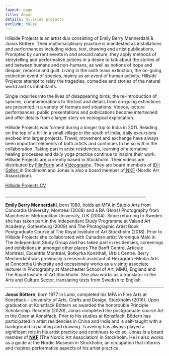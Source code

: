 ```yaml
---
layout: page
title: About
details: hillside projects
exclude: false
---
```

Hillside Projects is an artist duo consisting of Emily Berry Mennerdahl & Jonas Böttern. Their multidisciplinary practice is manifested as installations and performances including video, text, drawing and artist publications. Prompted by current events in and around nature, they apply methods of storytelling and performative actions in a desire to talk about the stories of and between humans and non-humans, as well as notions of hope and despair, remorse and guilt. Living in the sixth mass extinction, the on-going extinction event of species, mainly as an event of human activity, Hillside Projects attempt to relay the tragedies, comedies and stories of the natural world and its inhabitants. 

Single inquiries into the lives of disappearing birds, the re-introduction of species, commemorations to the lost and details from on-going extinctions are presented in a variety of formats and situations. Videos, lecture performances, public presentations and publications become intertwined and offer details from a larger story on ecological exploitation.

Hillside Projects was formed during a longer trip to India in 2011. Residing on the top of a hill in a small village in the south of India, daily excursions evolved into larger projects. Travel, movement and exchange have always been important elements of both artists and continues to be so within the collaboration. Taking part in artist residencies, learning of alternative healing processes and daily yoga practice continue to inspire their work. Hillside Projects are currently based in Stockholm. Their videos are distributed by [FilmForm](https://www.filmform.com/artists/13264-hillside-projects-artist-group/) and [Vidéograph](https://www.videographe.org/en/)e. They are board members of [ID:I Galleri ](http://idigalleri.org/)in Stockholm and Jonas is also a board member of[ NKF](http://www.nkfsweden.org/information/about-nordic-art-association) (Nordic Art Association). 

[Hillside Projects CV](/cv.html)

\_\_\_\_\_\_\_\_\_\_\_\_\_\_\_\_\_\_\_\_\_\_\_\_\_\_\_\_\_\_\_\_\_\_\_\_\_\_\_\_\_\_\_\_\_\_\_\_\_\_\_\_\_\_\_\_\_\_\_\_\_\_\_\_\_\_\_\_\_\_

**Emily Berry Mennerdahl**, born 1980, holds an MFA in Studio Arts from Concordia University, Montréal (2009) and a BA (Hons) Photography from Manchester Metropolitan University, U.K (2004). Since returning to Sweden she has taken part in the Independent Study Programme at Valand Art Academy, Gothenburg (2009) and The Photographic Artist Book Postgraduate Course at The Royal Institute of Art Stockholm (2018). Prior to Hillside Projects she collaborated with Canadian artist Veronique Malo in The Independant Study Group and has taken part in residencies, screenings and exhibitions in amongst other places The Banff Centre, Articule Montréal, Excentris Montréal, Botkyrka Konsthall, Urbis Centre. Berry Mennerdahl was previously a research assistant at Hexagram -Media Arts at Concordia University and occasionaly works as a visintg associate lecturer in Photography at Manchester School of Art, MMU, England and The Royal Insitute of Art Stockholm. She also works as a translator in the Arts and Culture Sector, translating texts from Swedish to English. 

- - -

**Jonas Böttern**, born 1977 in Lund, completed his MFA in Fine Arts at Konstfack - University of Arts, Crafts and Design, Stockholm (2016). Upon graduation at Konstfack Böttern as awarded the honorouble Principle Scholarship. Recently (2020), Jonas completed the postgraduate course Art in the Open at Konstfack. Prior to his studies at Konstfack, Böttern has participated in artist residencies in China and India and is self-taught with a background in painting and drawing. Traveling has always played a significant role in his artist practice and continues to do so. Jonas is a board member of **[NKF](http://nkfsweden.org/)** (The Nordic Art Association) in Stockholm. He is also works as a guide at the Nordic Museum in Stockholm, an occupation that informs and inspires performative aspects of his artist practice.

[](/cv.html)